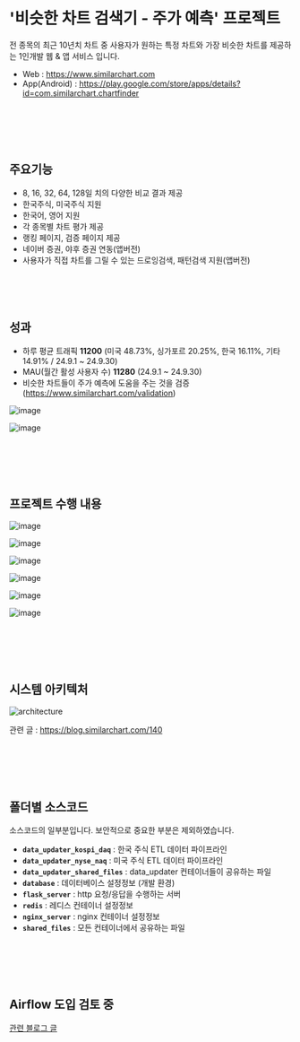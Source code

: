 # '비슷한 차트 검색기 - 주가 예측' 프로젝트

전 종목의 최근 10년치 차트 중 사용자가 원하는 특정 차트와 가장 비슷한 차트를 제공하는 1인개발 웹 & 앱 서비스 입니다.

- Web : https://www.similarchart.com
- App(Android) : https://play.google.com/store/apps/details?id=com.similarchart.chartfinder

<br>
<br>
<br>
<br>
 
## 주요기능
- 8, 16, 32, 64, 128일 치의 다양한 비교 결과 제공
- 한국주식, 미국주식 지원
- 한국어, 영어 지원
- 각 종목별 차트 평가 제공
- 랭킹 페이지, 검증 페이지 제공
- 네이버 증권, 야후 증권 연동(앱버전)
- 사용자가 직접 차트를 그릴 수 있는 드로잉검색, 패턴검색 지원(앱버전)
  
<br>
<br>
<br>

## 성과
- 하루 평균 트래픽 **11200** (미국 48.73%, 싱가포르 20.25%, 한국 16.11%, 기타 14.91% / 24.9.1 ~ 24.9.30)
- MAU(월간 활성 사용자 수) **11280** (24.9.1 ~ 24.9.30)
- 비슷한 차트들이 주가 예측에 도움을 주는 것을 검증 (https://www.similarchart.com/validation)
  
![image](https://github.com/user-attachments/assets/a259a4ae-d118-4e57-b98e-bfdc7729f0a5)

![image](https://github.com/user-attachments/assets/1974d3bb-3a17-43d2-a65e-aa56285d8b57)

<br>
<br>
<br>
<br>

## 프로젝트 수행 내용

![image](https://github.com/user-attachments/assets/4a5f2ebc-2bc8-456e-b0f7-a18fb35ba766)

![image](https://github.com/user-attachments/assets/4a1abaca-b3d4-4d1e-8033-9ead41c68966)

![image](https://github.com/user-attachments/assets/8ba521a6-d68c-40c9-ace9-11d15bb23fc0)

![image](https://github.com/user-attachments/assets/20a0dcc1-9083-4354-8931-5211dab2a0fd)

![image](https://github.com/user-attachments/assets/d1ebe9bc-69cc-4bcc-b88f-ae895ba71189)

![image](https://github.com/user-attachments/assets/d53d0812-edfa-4522-882d-d1e74834ddcd)



<br>
<br>
<br>
<br>

## 시스템 아키텍처

![architecture](https://github.com/user-attachments/assets/502e266d-be36-4137-a390-098f7652b593)

관련 글 : https://blog.similarchart.com/140

<br>
<br>
<br>
<br>

## 폴더별 소스코드
소스코드의 일부분입니다. 보안적으로 중요한 부분은 제외하였습니다.

- **`data_updater_kospi_daq`** : 한국 주식 ETL 데이터 파이프라인
- **`data_updater_nyse_naq`** : 미국 주식 ETL 데이터 파이프라인
- **`data_updater_shared_files`** : data_updater 컨테이너들이 공유하는 파일
- **`database`** : 데이터베이스 설정정보 (개발 환경)
- **`flask_server`** : http 요청/응답을 수행하는 서버
- **`redis`** : 레디스 컨테이너 설정정보
- **`nginx_server`** : nginx 컨테이너 설정정보
- **`shared_files`** : 모든 컨테이너에서 공유하는 파일

<br>
<br>
<br>
<br>

## Airflow 도입 검토 중
[관련 블로그 글](https://blog.similarchart.com/253)
